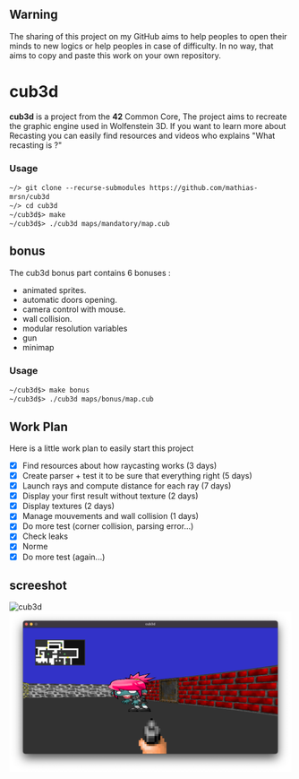 ﻿
## Warning 

The sharing of this project on my GitHub aims to help peoples to open their minds to new logics or help peoples in case of difficulty. In no way, that aims to copy and paste this work on your own repository.
# cub3d

**cub3d** is a project from the **42** Common Core, The project aims to recreate the graphic engine used in Wolfenstein 3D. If you want to learn more about Recasting you can easily find resources and videos who explains "What recasting is ?"

### Usage

	~/> git clone --recurse-submodules https://github.com/mathias-mrsn/cub3d
	~/> cd cub3d
	~/cub3d$> make
	~/cub3d$> ./cub3d maps/mandatory/map.cub 
## bonus

The cub3d bonus part contains 6 bonuses :
-	animated sprites.
-	automatic doors opening.
-	camera control with mouse.
-	wall collision.
-	modular resolution variables
-	gun
-	minimap

### Usage

	~/cub3d$> make bonus
	~/cub3d$> ./cub3d maps/bonus/map.cub

## Work Plan

Here is a little work plan to easily start this project

-	[x] Find resources about how raycasting works (3 days)
-	[x] Create parser + test it to be sure that everything right (5 days)
-	[x] Launch rays and compute distance for each ray (7 days)
-	[x] Display your first result without texture (2 days)
-	[x] Display textures (2 days)
-	[x] Manage mouvements and wall collision (1 days)
-	[x] Do more test (corner collision, parsing error...)
-	[x] Check leaks
-	[x] Norme
-	[x] Do more test (again...)

## screeshot

![cub3d](screenshots/screeshot.png?raw=true "cub3d")
![cub3d](screenshots/screenshot_2.png?raw=true "cub3d")


